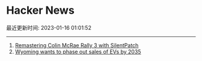# Hacker News

最近更新时间: 2023-01-16 01:01:52

--- 
1. [Remastering Colin McRae Rally 3 with SilentPatch](https://cookieplmonster.github.io/2023/01/15/remastering-colin-mcrae-rally-3-silentpatch/) 
2. [Wyoming wants to phase out sales of EVs by 2035](https://www.teslarati.com/wyoming-phase-out-evs-2035/) 

